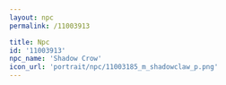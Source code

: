 ```yaml
---
layout: npc
permalink: /11003913

title: Npc
id: '11003913'
npc_name: 'Shadow Crow'
icon_url: 'portrait/npc/11003185_m_shadowclaw_p.png'
---
```

